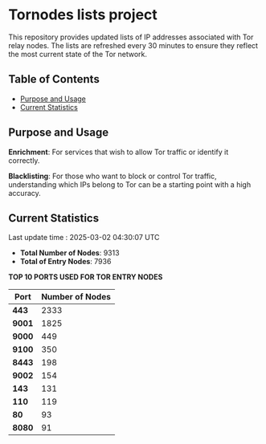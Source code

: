 # Tornodes lists project

This repository provides updated lists of IP addresses associated with Tor relay nodes. The lists are refreshed every 30 minutes to ensure they reflect the most current state of the Tor network.

## Table of Contents

- [Purpose and Usage](#purpose-and-usage)
- [Current Statistics](#current-statistics)


## Purpose and Usage

**Enrichment**: For services that wish to allow Tor traffic or identify it correctly.

**Blacklisting**: For those who want to block or control Tor traffic, understanding which IPs belong to Tor can be a starting point with a high accuracy.

## Current Statistics

Last update time : 2025-03-02 04:30:07 UTC

- **Total Number of Nodes**: 9313
- **Total of Entry Nodes**: 7936

**TOP 10 PORTS USED FOR TOR ENTRY NODES**

| **Port** | **Number of Nodes** |
|------|-----------------|
| **443**   | 2333  |
| **9001**   | 1825  |
| **9000**   | 449  |
| **9100**   | 350  |
| **8443**   | 198  |
| **9002**   | 154  |
| **143**   | 131  |
| **110**   | 119  |
| **80**   | 93  |
| **8080**   | 91  |

